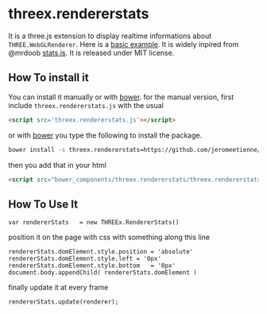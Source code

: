 threex.rendererstats
====================

It is a three.js extension to display realtime informations about ```THREE.WebGLRenderer```.
Here is a [basic example](http://jeromeetienne.github.io/threex.rendererstats/examples/basic.html). It is widely inpired from @mrdoob [stats.js](https://github.com/mrdoob/stats.js/).
It is released under MIT license.

## How To install it

You can install it manually or with
[bower](http://bower.io/).
for the manual version, first include ```threex.rendererstats.js``` with the usual

```html
<script src='threex.rendererstats.js'></script>
```

or with
[bower](http://bower.io/) 
you type the following to install the package.

```bash
bower install -s threex.rendererstats=https://github.com/jeromeetienne/threex.rendererstats/archive/master.zip
```

then you add that in your html

```html
<script src="bower_components/threex.rendererstats/threex.rendererstats.js"></script>
```

## How To Use It

```
var rendererStats	= new THREEx.RendererStats()
```

position it on the page with css with something along this line

```
rendererStats.domElement.style.position	= 'absolute'
rendererStats.domElement.style.left	= '0px'
rendererStats.domElement.style.bottom	= '0px'
document.body.appendChild( rendererStats.domElement )
```

finally update it at every frame

```
rendererStats.update(renderer);
```